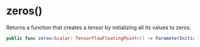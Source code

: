 # zeros()

Returns a function that creates a tensor by initializing all its values to zeros.

``` swift
public func zeros<Scalar: TensorFlowFloatingPoint>() -> ParameterInitializer<Scalar>
```
